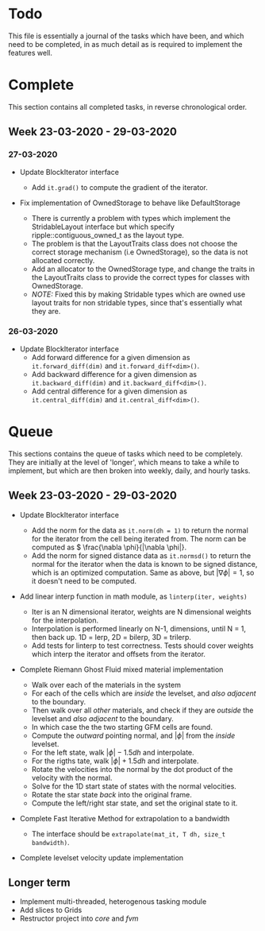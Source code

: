 # Todo

This file is essentially a journal of the tasks which have been, and which need
to be completed, in as much detail as is required to implement the features
well.

# Complete

This section contains all completed tasks, in reverse chronological order.

## Week 23-03-2020 - 29-03-2020

### 27-03-2020

- Update BlockIterator interface
  - Add `it.grad()` to compute the gradient of the iterator.

- Fix implementation of OwnedStorage to behave like DefaultStorage
  - There is currently a problem with types which implement the StridableLayout
    interface but which specify ripple::contiguous_owned_t as the layout type.
  - The problem is that the LayoutTraits class does not choose the correct
    storage mechanism (i.e OwnedStorage), so the data is not allocated
    correctly.
  - Add an allocator to the OwnedStorage type, and change the traits in the
    LayoutTraits class to provide the correct types for classes with
    OwnedStorage.
  - _NOTE:_ Fixed this by making Stridable types which are owned use layout
    traits for non stridable types, since that's essentially what they are.

### 26-03-2020

- Update BlockIterator interface
  - Add forward difference for a given dimension as `it.forward_diff(dim)` and
    `it.forward_diff<dim>()`.
  - Add backward difference for a given dimension as `it.backward_diff(dim)` and
    `it.backward_diff<dim>()`.
  - Add central difference for a given dimension as `it.central_diff(dim)` and
    `it.central_diff<dim>()`.

# Queue

This sections contains the queue of tasks which need to be completely. They are
initially at the level of 'longer', which means to take a while to implement,
but which are then broken into weekly, daily, and hourly tasks.

## Week 23-03-2020 - 29-03-2020

- Update BlockIterator interface
  - Add the norm for the data as `it.norm(dh = 1)` to return the normal for the
    iterator from the cell being iterated from. The norm can be computed as
    $ \frac{\nabla \phi}{|\nabla \phi|}. 
  - Add the norm for signed distance data as `it.normsd()` to return the normal
    for the iterator when the data is known to be signed distance, which is an
    optimized computation. Same as above, but $|\nabla \phi| = 1$, so it doesn't
    need to be computed. 

- Add linear interp function in math module, as `linterp(iter, weights)`
  - Iter is an N dimensional iterator, weights are N dimensional weights for the
    interpolation.
  - Interpolation is performed linearly on N-1, dimensions, until N = 1, then
    back up. 1D = lerp, 2D = bilerp, 3D = trilerp.
  - Add tests for linterp to test correctness. Tests should cover weights which
    interp the iterator and offsets from the iterator.

- Complete Riemann Ghost Fluid mixed material implementation
    - Walk over each of the materials in the system
    - For each of the cells which are _inside_ the levelset, and _also_ 
      _adjacent_ to the boundary.
    - Then walk over all _other_ materials, and check if they are _outside_ the 
      levelset and _also_ _adjacent_ to the boundary.
    - In which case the the two starting GFM cells are found.
    - Compute the _outward_ pointing normal, and $|\phi|$ from the _inside_
      levelset.
    - For the left state, walk $|\phi| - 1.5dh$ and interpolate.
    - For the rigths tate, walk $|\phi| + 1.5dh$ and interpolate.
    - Rotate the velocities into the normal by the dot product of the velocity
      with the normal.
    - Solve for the 1D start state of states with the normal velocities.
    - Rotate the star state _back_ into the original frame.
    - Compute the left/right star state, and set the original state to it.
- Complete Fast Iterative Method for extrapolation to a bandwidth
    - The interface should be `extrapolate(mat_it, T dh, size_t bandwidth)`.
- Complete levelset velocity update implementation

## Longer term

- Implement multi-threaded, heterogenous tasking module
- Add slices to Grids
- Restructor project into _core_ and _fvm_

